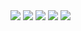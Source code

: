 <img src=economic_victims.avif>
<img src=fallout_conspiracy_theorist.avif>
<img src=incel.avif>
<img src=index.md>
<img src=snake_flute_woman.avif>
